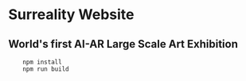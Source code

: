 # Surreality Website
## World's first AI-AR Large Scale Art Exhibition

```
    npm install
    npm run build
```
